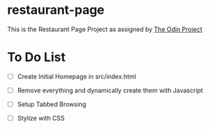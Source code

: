 # restaurant-page
This is the Restaurant Page Project as assigned by [The Odin Project](https://www.TheOdinProject.com)


# To Do List

- [ ] Create Initial Homepage in src/index.html
  

- [ ] Remove everything and dynamically create them with Javascript
  

- [ ] Setup Tabbed Browsing
  

- [ ] Stylize with CSS


